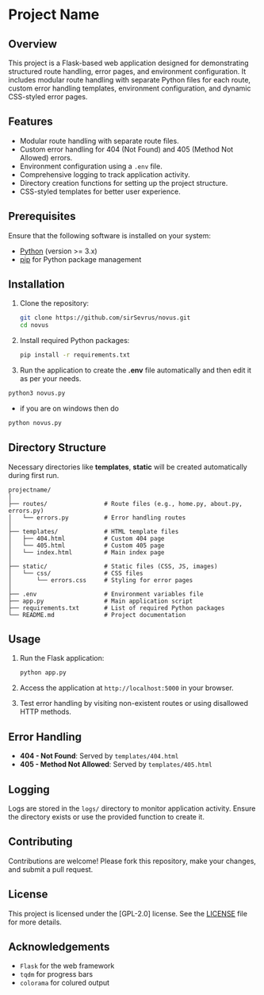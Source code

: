 # Project Name

## Overview
This project is a Flask-based web application designed for demonstrating structured route handling, error pages, and environment configuration. It includes modular route handling with separate Python files for each route, custom error handling templates, environment configuration, and dynamic CSS-styled error pages.

## Features
- Modular route handling with separate route files.
- Custom error handling for 404 (Not Found) and 405 (Method Not Allowed) errors.
- Environment configuration using a `.env` file.
- Comprehensive logging to track application activity.
- Directory creation functions for setting up the project structure.
- CSS-styled templates for better user experience.

## Prerequisites
Ensure that the following software is installed on your system:
- [Python](https://www.python.org/downloads/) (version >= 3.x)
- [pip](https://pip.pypa.io/en/stable/installation/) for Python package management

## Installation
1. Clone the repository:
   ```bash
   git clone https://github.com/sirSevrus/novus.git
   cd novus
   ```

2. Install required Python packages:
   ```bash
   pip install -r requirements.txt
   ```

3. Run the application to create the **.env** file automatically and then edit it as per your needs.
```bash
python3 novus.py
```
- if you are on windows then do
```bash
python novus.py
```

## Directory Structure
Necessary directories like **templates**, **static** will be created automatically during first run.
```
projectname/
│
├── routes/                # Route files (e.g., home.py, about.py, errors.py)
│   └── errors.py          # Error handling routes
│
├── templates/             # HTML template files
│   ├── 404.html           # Custom 404 page
│   └── 405.html           # Custom 405 page
│   └── index.html         # Main index page
│
├── static/                # Static files (CSS, JS, images)
│   └── css/               # CSS files
│       └── errors.css     # Styling for error pages
│
├── .env                   # Environment variables file
├── app.py                 # Main application script
├── requirements.txt       # List of required Python packages
└── README.md              # Project documentation
```

## Usage
1. Run the Flask application:
   ```bash
   python app.py
   ```

2. Access the application at `http://localhost:5000` in your browser.

3. Test error handling by visiting non-existent routes or using disallowed HTTP methods.

## Error Handling
- **404 - Not Found**: Served by `templates/404.html`
- **405 - Method Not Allowed**: Served by `templates/405.html`

## Logging
Logs are stored in the `logs/` directory to monitor application activity. Ensure the directory exists or use the provided function to create it.

## Contributing
Contributions are welcome! Please fork this repository, make your changes, and submit a pull request.

## License
This project is licensed under the [GPL-2.0] license. See the [LICENSE](./LICENSE) file for more details.

## Acknowledgements
- `Flask` for the web framework
- `tqdm` for progress bars
- `colorama` for colured output
